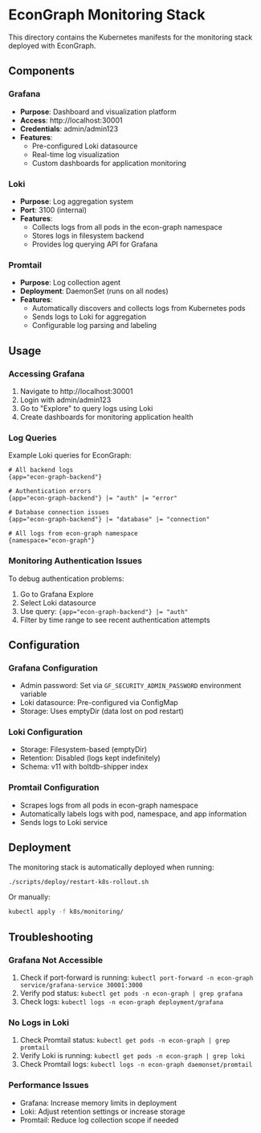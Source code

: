 # EconGraph Monitoring Stack

This directory contains the Kubernetes manifests for the monitoring stack deployed with EconGraph.

## Components

### Grafana
- **Purpose**: Dashboard and visualization platform
- **Access**: http://localhost:30001
- **Credentials**: admin/admin123
- **Features**: 
  - Pre-configured Loki datasource
  - Real-time log visualization
  - Custom dashboards for application monitoring

### Loki
- **Purpose**: Log aggregation system
- **Port**: 3100 (internal)
- **Features**:
  - Collects logs from all pods in the econ-graph namespace
  - Stores logs in filesystem backend
  - Provides log querying API for Grafana

### Promtail
- **Purpose**: Log collection agent
- **Deployment**: DaemonSet (runs on all nodes)
- **Features**:
  - Automatically discovers and collects logs from Kubernetes pods
  - Sends logs to Loki for aggregation
  - Configurable log parsing and labeling

## Usage

### Accessing Grafana
1. Navigate to http://localhost:30001
2. Login with admin/admin123
3. Go to "Explore" to query logs using Loki
4. Create dashboards for monitoring application health

### Log Queries
Example Loki queries for EconGraph:
```
# All backend logs
{app="econ-graph-backend"}

# Authentication errors
{app="econ-graph-backend"} |= "auth" |= "error"

# Database connection issues
{app="econ-graph-backend"} |= "database" |= "connection"

# All logs from econ-graph namespace
{namespace="econ-graph"}
```

### Monitoring Authentication Issues
To debug authentication problems:
1. Go to Grafana Explore
2. Select Loki datasource
3. Use query: `{app="econ-graph-backend"} |= "auth"`
4. Filter by time range to see recent authentication attempts

## Configuration

### Grafana Configuration
- Admin password: Set via `GF_SECURITY_ADMIN_PASSWORD` environment variable
- Loki datasource: Pre-configured via ConfigMap
- Storage: Uses emptyDir (data lost on pod restart)

### Loki Configuration
- Storage: Filesystem-based (emptyDir)
- Retention: Disabled (logs kept indefinitely)
- Schema: v11 with boltdb-shipper index

### Promtail Configuration
- Scrapes logs from all pods in econ-graph namespace
- Automatically labels logs with pod, namespace, and app information
- Sends logs to Loki service

## Deployment

The monitoring stack is automatically deployed when running:
```bash
./scripts/deploy/restart-k8s-rollout.sh
```

Or manually:
```bash
kubectl apply -f k8s/monitoring/
```

## Troubleshooting

### Grafana Not Accessible
1. Check if port-forward is running: `kubectl port-forward -n econ-graph service/grafana-service 30001:3000`
2. Verify pod status: `kubectl get pods -n econ-graph | grep grafana`
3. Check logs: `kubectl logs -n econ-graph deployment/grafana`

### No Logs in Loki
1. Check Promtail status: `kubectl get pods -n econ-graph | grep promtail`
2. Verify Loki is running: `kubectl get pods -n econ-graph | grep loki`
3. Check Promtail logs: `kubectl logs -n econ-graph daemonset/promtail`

### Performance Issues
- Grafana: Increase memory limits in deployment
- Loki: Adjust retention settings or increase storage
- Promtail: Reduce log collection scope if needed
